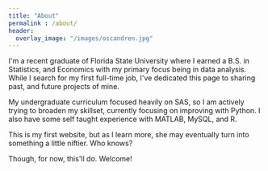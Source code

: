 ```yaml
---
title: "About"
permalink : /about/
header:
  overlay_image: "/images/oscandren.jpg"
---
```



I'm a recent graduate of Florida State University where I earned a B.S. in Statistics, and Economics with my primary focus being in data analysis. While I search for my first full-time job, I've dedicated this page to sharing past, and future projects of mine.

My undergraduate curriculum focused heavily on SAS, so I am actively trying to broaden my skillset, currently focusing on improving with Python. I also have some self taught experience with MATLAB, MySQL, and R.

This is my first website, but as I learn more, she may eventually turn into something a little niftier. Who knows?



Though, for now, this'll do. Welcome!
